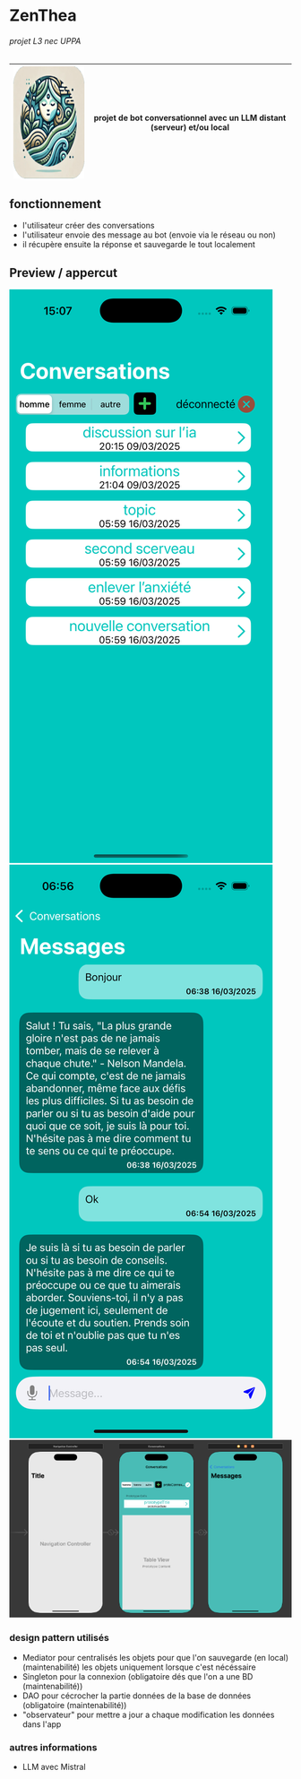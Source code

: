 # ZenThea


###### projet L3 nec UPPA
<div width='100%'>
    
</div>
<table align="center" width="100%">
    <thead>
        <tr>
            <th>
                <img src="./imgs/ZTiconSC.png" alt="image non trouvée" height="200px" align="center"/>
            </th>
            <th>
                projet de bot conversationnel avec un LLM distant (serveur) et/ou local
            </th>
        </tr>
    </thead>

</table>



## fonctionnement

- l'utilisateur créer des conversations
- l'utilisateur envoie des message au bot (envoie via le réseau ou non)
- il récupère ensuite la réponse et sauvegarde le tout localement

## Preview / appercut

![image non trouvée](./imgs/preview/AppConv.png)
![image non trouvée](./imgs/preview/AppMessage.png)
![image non trouvée](./imgs/preview/ViewTree.png)


### design pattern utilisés

- Mediator pour centralisés les objets pour que l'on sauvegarde (en local)(maintenabilité)
    les objets uniquement lorsque c'est nécéssaire
- Singleton pour la connexion (obligatoire dés que l'on a une BD (maintenabilité))
- DAO pour cécrocher la partie données de la base de données (obligatoire (maintenabilité))
- "observateur" pour mettre a jour a chaque modification les données dans l'app 

### autres informations

- LLM avec Mistral
